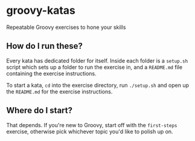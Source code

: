 # groovy-katas

Repeatable Groovy exercises to hone your skills

## How do I run these?

Every kata has dedicated folder for itself.
Inside each folder is a `setup.sh` script which sets up a folder to run the exercise in, and a `README.md` file containing the exercise instructions.

To start a kata, `cd` into the exercise directory, run `./setup.sh` and open up the `README.md` for the exercise instructions.

## Where do I start?

That depends. If you're new to Groovy, start off with the `first-steps` exercise, otherwise pick whichever topic you'd like to polish up on.
